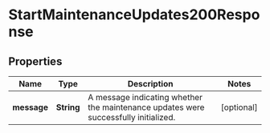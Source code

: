 

# StartMaintenanceUpdates200Response


## Properties

| Name | Type | Description | Notes |
|------------ | ------------- | ------------- | -------------|
|**message** | **String** | A message indicating whether the maintenance updates were successfully initialized. |  [optional] |



